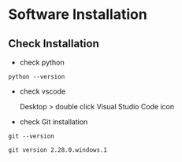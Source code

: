 # Software Installation

## Check Installation
* check python
```DOS
python --version
```
* check vscode
  
    Desktop > double click Visual Studio Code icon
* check Git installation
```DOS
git --version
```
```output
git version 2.28.0.windows.1
```

